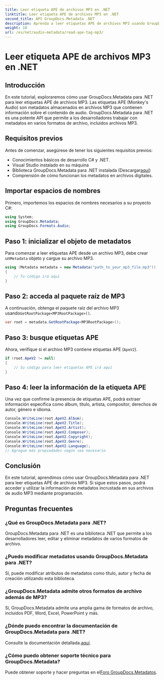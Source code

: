 ```yaml
---
title: Leer etiqueta APE de archivos MP3 en .NET
linktitle: Leer etiqueta APE de archivos MP3 en .NET
second_title: API GroupDocs.Metadata .NET
description: Aprenda a leer etiquetas APE de archivos MP3 usando GroupDocs.Metadata para .NET. Explore la extracción de metadatos en C# con una guía paso a paso.
weight: 10
url: /es/net/audio-metadata/read-ape-tag-mp3/
---
```


# Leer etiqueta APE de archivos MP3 en .NET

## Introducción
En este tutorial, exploraremos cómo usar GroupDocs.Metadata para .NET para leer etiquetas APE de archivos MP3. Las etiquetas APE (Monkey's Audio) son metadatos almacenados en archivos MP3 que contienen información sobre el contenido de audio. GroupDocs.Metadata para .NET es una potente API que permite a los desarrolladores trabajar con metadatos en varios formatos de archivo, incluidos archivos MP3.
## Requisitos previos
Antes de comenzar, asegúrese de tener los siguientes requisitos previos:
- Conocimientos básicos de desarrollo C# y .NET.
- Visual Studio instalado en su máquina
-  Biblioteca GroupDocs.Metadata para .NET instalada (Descargar[aquí](https://releases.groupdocs.com/metadata/net/))
- Comprensión de cómo funcionan los metadatos en archivos digitales.

## Importar espacios de nombres
Primero, importemos los espacios de nombres necesarios a su proyecto C#:
```csharp
using System;
using GroupDocs.Metadata;
using GroupDocs.Formats.Audio;
```
## Paso 1: inicializar el objeto de metadatos
 Para comenzar a leer etiquetas APE desde un archivo MP3, debe crear un`Metadata` objeto y cargue su archivo MP3.
```csharp
using (Metadata metadata = new Metadata("path_to_your_mp3_file.mp3"))
{
    // Tu código irá aquí
}
```
## Paso 2: acceda al paquete raíz de MP3
 A continuación, obtenga el paquete raíz del archivo MP3 usando`GetRootPackage<MP3RootPackage>()`.
```csharp
var root = metadata.GetRootPackage<MP3RootPackage>();
```
## Paso 3: busque etiquetas APE
Ahora, verifique si el archivo MP3 contiene etiquetas APE (`ApeV2`).
```csharp
if (root.ApeV2 != null)
{
    // Su código para leer etiquetas APE irá aquí
}
```
## Paso 4: leer la información de la etiqueta APE
Una vez que confirme la presencia de etiquetas APE, podrá extraer información específica como álbum, título, artista, compositor, derechos de autor, género e idioma.
```csharp
Console.WriteLine(root.ApeV2.Album);
Console.WriteLine(root.ApeV2.Title);
Console.WriteLine(root.ApeV2.Artist);
Console.WriteLine(root.ApeV2.Composer);
Console.WriteLine(root.ApeV2.Copyright);
Console.WriteLine(root.ApeV2.Genre);
Console.WriteLine(root.ApeV2.Language);
// Agregue más propiedades según sea necesario
```

## Conclusión
En este tutorial, aprendimos cómo usar GroupDocs.Metadata para .NET para leer etiquetas APE de archivos MP3. Si sigue estos pasos, podrá acceder y utilizar la información de metadatos incrustada en sus archivos de audio MP3 mediante programación.

## Preguntas frecuentes
### ¿Qué es GroupDocs.Metadata para .NET?
GroupDocs.Metadata para .NET es una biblioteca .NET que permite a los desarrolladores leer, editar y eliminar metadatos de varios formatos de archivo.
### ¿Puedo modificar metadatos usando GroupDocs.Metadata para .NET?
Sí, puede modificar atributos de metadatos como título, autor y fecha de creación utilizando esta biblioteca.
### ¿GroupDocs.Metadata admite otros formatos de archivo además de MP3?
Sí, GroupDocs.Metadata admite una amplia gama de formatos de archivo, incluidos PDF, Word, Excel, PowerPoint y más.
### ¿Dónde puedo encontrar la documentación de GroupDocs.Metadata para .NET?
 Consulte la documentación detallada.[aquí](https://tutorials.groupdocs.com/metadata/net/).
### ¿Cómo puedo obtener soporte técnico para GroupDocs.Metadata?
 Puede obtener soporte y hacer preguntas en el[Foro GroupDocs.Metadatos](https://forum.groupdocs.com/c/metadata/14).